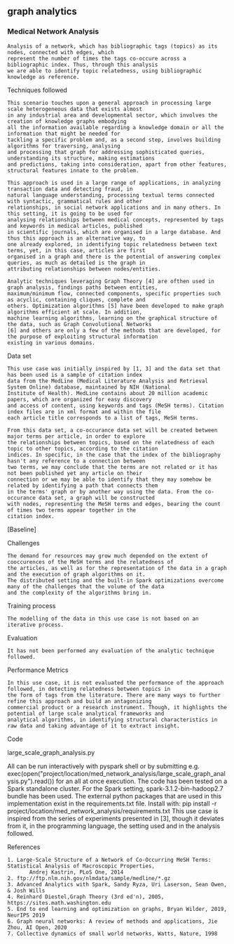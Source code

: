 ## graph analytics

### Medical Network Analysis

    Analysis of a network, which has bibliographic tags (topics) as its nodes, connected with edges, which
    represent the number of times the tags co-occure across a bibliographic index. Thus, through this analysis
    we are able to identify topic relatedness, using bibliographic knowledge as reference.
 
Techniques followed

    This scenario touches upon a general approach in processing large scale heterogeneous data that exists almost
    in any industrial area and developmental sector, which involves the creation of knowledge graphs embodying
    all the information available regarding a knowledge domain or all the information that might be needed for 
    tackling a specific problem and, as a second step, involves building algorithms for traversing, analysing
    and processing that graph for addressing sophisticated queries, understanding its structure, making estimations
    and predictions, taking into consideration, apart from other features, structural features innate to the problem.
	
    This approach is used in a large range of applications, in analyzing transaction data and detecting fraud, in
    natural language understanding, processing textual terms connected with syntactic, grammatical rules and other
    relationships, in social network applications and in many others. In this setting, it is going to be used for
    analysing relationships between medical concepts, represented by tags and keywords in medical articles, published 
    in scientific journals, which are organised in a large database. And thus this approach is an alternative way, to 
    one already explored, in identifying topic relatedness between text terms, yet, in this case, articles are first 
    organised in a graph and there is the potential of answering complex queries, as much as detailed is the graph in
    attributing relationships between nodes/entities.
	
    Analytic techniques leveraging Graph Theory [4] are ofthen used in graph analysis, findings paths between entities, 
    maximum/minimum flow, connected components, specific properties such as acyclic, containing cliques, complete and
    others. Optimization algorithms [5] have been developed to make graph algorithms efficient at scale. In addition,
    machine learning algorithms, learning on the graphical structure of the data, such as Graph Convolutional Networks
    [6] and others are only a few of the methods that are developed, for the purpose of exploiting structural information
    existing in various domains. 	


  
Data set

    This use case was initially inspired by [1, 3] and the data set that has been used is a sample of citation index
    data from the MedLine (Medical Literature Analysis and Retrieval System Online) database, maintained by NIH (National 
    Institute of Health). MedLine contains about 20 million academic papers, which are organized for easy discovery 
    and access of content, using keywords and tags (MeSH terms). Citation index files are in xml format and within the file
    each article title corresponds to a list of tags, MeSH terms.

    From this data set, a co-occurance data set will be created between major terms per article, in order to explore
    the relationships between topics, based on the relatedness of each topic to other topics, according to the citation 
    indices. In specific, in the case that the index of the bibliography hasn't any reference to a connection between 
    two terms, we may conclude that the terms are not related or it has not been published yet any article on their 
    connection or we may be able to identify that they may somehow be related by identifying a path that connects them 
    in the terms' graph or by another way using the data. From the co-occurance data set, a graph will be constructed
    with nodes, representing the MeSH terms and edges, bearing the count of times two terms appear together in the 
    citation index.
	
    

[Baseline]



Challenges

    The demand for resources may grow much depended on the extent of cooccurences of the MeSH terms and the relatedness of 
    the articles, as well as for the representation of the data in a graph and the execution of graph algorithms on it.
    The distributed setting and the built-in Spark optimizations overcome many of the challenges that the volume of the data
    and the complexity of the algorithms bring in.
	
	
	
Training process

    The modelling of the data in this use case is not based on an iterative process.



Evaluation

    It has not been performed any evaluation of the analytic technique followed.
	


Performance Metrics

    In this use case, it is not evaluated the performance of the approach followed, in detecting relatedness between topics in  
    the form of tags from the literature. There are many ways to further refine this approach and build an antagonizing
    commercial product or a research instrument. Though, it highlights the potential of large scale analytical frameworks and
    analytical algorithms, in identifying structural characteristics in raw data and taking advantage of it to extract insight.  

	
 
Code

   large_scale_graph_analysis.py
   
   All can be run interactively with pyspark shell or by submitting e.g. exec(open("project/location/med_network_analysis/large_scale_graph_analysis.py").read()) 
   for an all at once execution. The code has been tested on a Spark standalone cluster. For the Spark setting,
   spark-3.1.2-bin-hadoop2.7 bundle has been used.
   The external python packages that are used in this implementation exist in the requirements.txt file. Install with: 
	   pip install -r project/location/med_network_analysis/requirements.txt
   This use case is inspired from the series of experiments presented in [3], though it deviates from it, in the
   programming language, the setting used and in the analysis followed.



References

	1. Large-Scale Structure of a Network of Co-Occurring MeSH Terms: Statistical Analysis of Macroscopic Properties,
     	   Andrej Kastrin, PLoS One, 2014
	2. ftp://ftp.nlm.nih.gov/nlmdata/sample/medline/*.gz
	3. Advanced Analytics with Spark, Sandy Ryza, Uri Laserson, Sean Owen, & Josh Wills
	4. Reinhard Diestel,Graph Theory (3rd ed'n), 2005, https://sites.math.washington.edu 
	5. End to end learning and optimization on graphs, Bryan Wilder, 2019, NeurIPS 2019
	6. Graph neural networks: A review of methods and applications, Jie Zhou, AI Open, 2020
	7. Collective dynamics of small world networks, Watts, Nature, 1998
	
	
	
